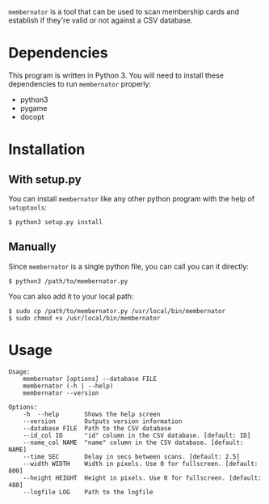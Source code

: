 `membernator` is a tool that can be used to scan membership cards and establish if
they're valid or not against a CSV database.

# Dependencies

This program is written in Python 3. You will need to install these dependencies
to run `membernator` properly:

* python3
* pygame
* docopt

# Installation

## With setup.py

You can install `membernator` like any other python program with the help of
`setuptools`:

    $ python3 setup.py install

## Manually

Since `membernator` is a single python file, you can call you can it directly:

    $ python3 /path/to/membernator.py

You can also add it to your local path:

    $ sudo cp /path/to/membernator.py /usr/local/bin/membernator
    $ sudo chmod +x /usr/local/bin/membernator

# Usage

    Usage:
        membernator [options] --database FILE
        membernator (-h | --help)
        membernator --version

    Options:
        -h  --help       Shows the help screen
        --version        Outputs version information
        --database FILE  Path to the CSV database
        --id_col ID      "id" column in the CSV database. [default: ID]
        --name_col NAME  "name" column in the CSV database. [default: NAME]
        --time SEC       Delay in secs between scans. [default: 2.5]
        --width WIDTH    Width in pixels. Use 0 for fullscreen. [default: 800]
        --height HEIGHT  Height in pixels. Use 0 for fullscreen. [default: 480]
        --logfile LOG    Path to the logfile
